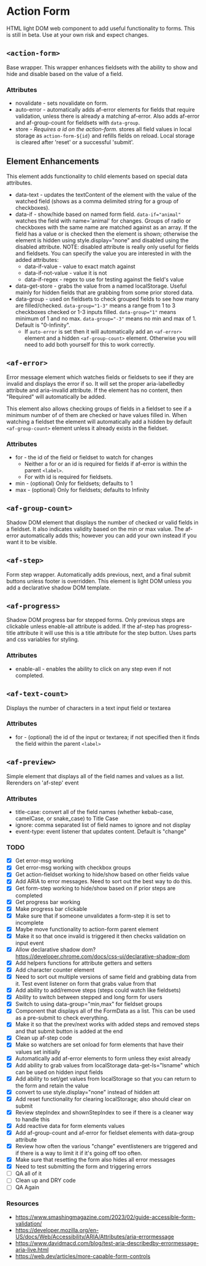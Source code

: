# Action Form

HTML light DOM web component to add useful functionality to forms. This is still in beta. Use at your own risk and expect changes.

## `<action-form>`

Base wrapper. This wrapper enhances fieldsets with the ability to show and hide and disable based on the value of a field.

### Attributes

* novalidate - sets novalidate on form.
* auto-error - automatically adds af-error elements for fields that require validation, unless there is already a matching af-error. Also adds af-error and af-group-count for fieldsets with `data-group`.
* store - _Requires a id on the action-form._ stores all field values in local storage as `action-form-${id}` and refills fields on reload. Local storage is cleared after 'reset' or a successful 'submit'.

## Element Enhancements

This element adds functionality to child elements based on special data attributes.

* data-text - updates the textContent of the element with the value of the watched field (shows as a comma delimited string for a group of checkboxes).
* data-if - show/hide based on named form field. `data-if="animal"` watches the field with name='animal' for changes. Groups of radio or checkboxes with the same name are matched against as an array. If the field has a value or is checked then the element is shown; otherwise the element is hidden using style.display="none" and disabled using the disabled attribute. NOTE: disabled attribute is really only useful for fields and fieldsets. You can specify the value you are interested in with the added attributes:
  * data-if-value - value to exact match against
  * data-if-not-value - value it is not
  * data-if-regex - regex to use for testing against the field's value
* data-get-store - grabs the value from a named localStorage. Useful mainly for hidden fields that are grabbing from some prior stored data.
* data-group - used on fieldsets to check grouped fields to see how many are filled/checked. `data-group="1-3"` means a range from 1 to 3 checkboxes checked or 1-3 inputs filled. `data-group="1"` means minimum of 1 and no max. `data-group="-3"` means no min and max of 1. Default is "0-Infinity".
  * If `auto-error` is set then it will automatically add an `<af-error>` element and a hidden `<af-group-count>` element. Otherwise you will need to add both yourself for this to work correctly.

## `<af-error>`

Error message element which watches fields or fieldsets to see if they are invalid and displays the error if so. It will set the proper aria-labelledby attribute and aria-invalid attribute. If the element has no content, then "Required" will automatically be added.

This element also allows checking groups of fields in a fieldset to see if a minimum number of of them are checked or have values filled in. When watching a fieldset the element will automatically add a hidden by default `<af-group-count>` element unless it already exists in the fieldset.

### Attributes

* for - the id of the field or fieldset to watch for changes
  *  Neither a for or an id is required for fields if af-error is within the parent `<label>`. 
  *  For with id is required for fieldsets.
* min - (optional) Only for fieldsets; defaults to 1
* max - (optional) Only for fieldsets; defaults to Infinity

## `<af-group-count>`

Shadow DOM element that displays the number of checked or valid fields in a fieldset. It also indicates validity based on the min or max value. The af-error automatically adds this; however you can add your own instead if you want it to be visible.

## `<af-step>`

Form step wrapper. Automatically adds previous, next, and a final submit buttons unless footer is overridden. This element is light DOM unless you add a declarative shadow DOM template.

## `<af-progress>`

Shadow DOM progress bar for stepped forms. Only previous steps are clickable unless enable-all attribute is added. If the af-step has progress-title attribute it will use this is a title attribute for the step button. Uses parts and css variables for styling.

### Attributes

* enable-all - enables the ability to click on any step even if not completed.

## `<af-text-count>`

Displays the number of characters in a text input field or textarea

### Attributes

* for - (optional) the id of the input or textarea; if not specified then it finds the field within the parent `<label>`

## `<af-preview>`

Simple element that displays all of the field names and values as a list. Rerenders on 'af-step' event

### Attributes

* title-case: convert all of the field names (whether kebab-case, camelCase, or snake_case) to Title Case
* ignore: comma separated list of field names to ignore and not display
* event-type: event listener that updates content. Default is "change"

### TODO

- [x] Get error-msg working
- [x] Get error-msg working with checkbox groups
- [x] Get action-fieldset working to hide/show based on other fields value
- [x] Add ARIA to error messages. Need to sort out the best way to do this.
- [x] Get form-step working to hide/show based on if prior steps are completed
- [x] Get progress bar working
- [x] Make progress bar clickable
- [x] Make sure that if someone unvalidates a form-step it is set to incomplete
- [x] Maybe move functionality to action-form parent element
- [x] Make it so that once invalid is triggered it then checks validation on input event
- [x] Allow declarative shadow dom? https://developer.chrome.com/docs/css-ui/declarative-shadow-dom
- [x] Add helpers functions for attribute getters and setters
- [x] Add character counter element
- [x] Need to sort out multiple versions of same field and grabbing data from it. Test event listener on form that grabs value from that
- [x] Add ability to add/remove steps (steps could watch like fieldsets)
- [x] Ability to switch between stepped and long form for users
- [x] Switch to using data-group="min,max" for fieldset groups
- [x] Component that displays all of the FormData as a list. This can be used as a pre-submit to check everything.
- [x] Make it so that the prev/next works with added steps and removed steps and that submit button is added at the end
- [x] Clean up af-step code
- [x] Make so watchers are set onload for form elements that have their values set initially
- [x] Automatically add af-error elements to form unless they exist already
- [x] Add ability to grab values from localStorage data-get-ls="lsname" which can be used on hidden input fields
- [x] Add ability to set/get values from localStorage so that you can return to the form and retain the value
- [x] convert to use style.display="none" instead of hidden att
- [x] Add reset functionality for clearing localStorage; also should clear on submit
- [x] Review stepIndex and shownStepIndex to see if there is a cleaner way to handle this
- [x] Add reactive data for form elements values
- [x] Add af-group-count and af-error for fieldset elements with data-group attribute
- [x] Review how often the various "change" eventlisteners are triggered and if there is a way to limit it if it's going off too often.
- [x] Make sure that resetting the form also hides all error messages
- [x] Need to test submitting the form and triggering errors
- [ ] QA all of it
- [ ] Clean up and DRY code
- [ ] QA Again

### Resources

* https://www.smashingmagazine.com/2023/02/guide-accessible-form-validation/
* https://developer.mozilla.org/en-US/docs/Web/Accessibility/ARIA/Attributes/aria-errormessage
* https://www.davidmacd.com/blog/test-aria-describedby-errormessage-aria-live.html
* https://web.dev/articles/more-capable-form-controls
